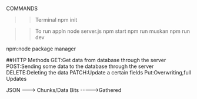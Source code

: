 COMMANDS
>>Terminal
npm init

>>To run appln
node server.js
npm start
npm run muskan
npm run dev

npm:node package manager

##HTTP Methods
 GET:Get data from database through the server
 POST:Sending some data to the database through the server
 DELETE:Deleting the data
 PATCH:Update a certain fields
 Put:Overwriting,full Updates

 JSON ---> Chunks/Data Bits   ----->Gathered
